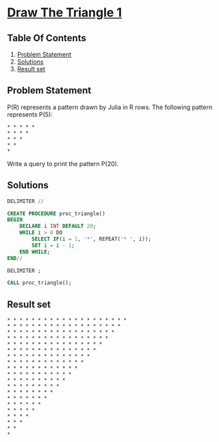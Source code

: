 # [Draw The Triangle 1](https://www.hackerrank.com/challenges/draw-the-triangle-1/)

## Table Of Contents
1. [Problem Statement]()
2. [Solutions]()
3. [Result set]()

## Problem Statement

P(R) represents a pattern drawn by Julia in R rows. The following pattern represents P(5):

```
* * * * * 
* * * * 
* * * 
* * 
*
```

Write a query to print the pattern P(20).

## Solutions

```sql
DELIMITER //

CREATE PROCEDURE proc_triangle()
BEGIN
    DECLARE i INT DEFAULT 20;
    WHILE i > 0 DO
        SELECT IF(i = 1, '*', REPEAT('* ', i));
        SET i = i - 1;
    END WHILE;
END//

DELIMITER ;

CALL proc_triangle();
```

## Result set

```
* * * * * * * * * * * * * * * * * * * * 
* * * * * * * * * * * * * * * * * * * 
* * * * * * * * * * * * * * * * * * 
* * * * * * * * * * * * * * * * * 
* * * * * * * * * * * * * * * * 
* * * * * * * * * * * * * * * 
* * * * * * * * * * * * * * 
* * * * * * * * * * * * * 
* * * * * * * * * * * * 
* * * * * * * * * * * 
* * * * * * * * * * 
* * * * * * * * * 
* * * * * * * * 
* * * * * * * 
* * * * * * 
* * * * * 
* * * * 
* * * 
* * 
* 
```
